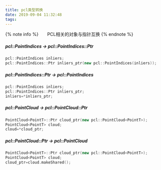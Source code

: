 ```yaml
---
title: pcl类型转换
date: 2019-09-04 11:32:48
tags:
---
```




{% note info %}
&nbsp;&nbsp;&nbsp;&nbsp;&nbsp;&nbsp;PCL相关的对象与指针互换
{% endnote %}

<!-- more -->

##### pcl::PointIndices -> pcl::PointIndices::Ptr

```c++
pcl::PointIndices inliers;
pcl::PointIndices::Ptr inliers_ptr(new pcl::PointIndices(inliers));
```



##### pcl::PointIndices::Ptr -> pcl::PointIndices

```c++
pcl::PointIndices inliers;
pcl::PointIndices::Ptr inliers_ptr;
inliers=*inliers_ptr;
```



##### pcl::PointCloud<PointT> -> pcl::PointCloud<PointT>::Ptr

```C++
PointCloud<PointT>::Ptr cloud_ptr(new pcl::PointCloud<PointT>);
PointCloud<PointT> cloud;
cloud=*cloud_ptr;
```



##### pcl::PointCloud<PointT>::Ptr -> pcl::PointCloud<PointT>

```C++
PointCloud<PointT>::Ptr cloud_ptr(new pcl::PointCloud<PointT>);
PointCloud<PointT> cloud;
cloud_ptr=cloud.makeShared();
```

